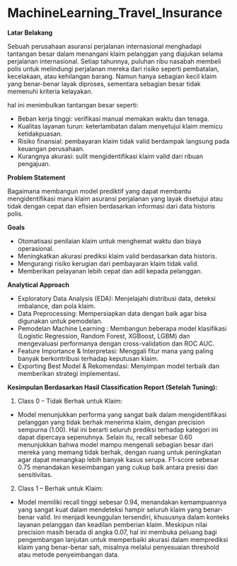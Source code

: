 # MachineLearning_Travel_Insurance

**Latar Belakang**

Sebuah perusahaan asuransi perjalanan internasional menghadapi tantangan besar dalam menangani klaim pelanggan yang diajukan selama perjalanan internasional. Setiap tahunnya, puluhan ribu nasabah membeli polis untuk melindungi perjalanan mereka dari risiko seperti pembatalan, kecelakaan, atau kehilangan barang. Namun hanya sebagian kecil klaim yang benar-benar layak diproses, sementara sebagian besar tidak memenuhi kriteria kelayakan.

hal ini menimbulkan tantangan besar seperti:
- Beban kerja tinggi: verifikasi manual memakan waktu dan tenaga.
- Kualitas layanan turun: keterlambatan dalam menyetujui klaim memicu ketidakpuasan.
- Risiko finansial: pembayaran klaim tidak valid berdampak langsung pada keuangan perusahaan.
- Kurangnya akurasi: sulit mengidentifikasi klaim valid dari ribuan pengajuan.

**Problem Statement**

Bagaimana membangun model prediktif yang dapat membantu mengidentifikasi mana klaim asuransi perjalanan yang layak disetujui atau tidak dengan cepat dan efisien berdasarkan informasi dari data historis polis.

**Goals**
- Otomatisasi penilaian klaim untuk menghemat waktu dan biaya operasional.
- Meningkatkan akurasi prediksi klaim valid berdasarkan data historis.
- Mengurangi risiko kerugian dari pembayaran klaim tidak valid.
- Memberikan pelayanan lebih cepat dan adil kepada pelanggan.

**Analytical Approach**

- Exploratory Data Analysis (EDA): Menjelajahi distribusi data, deteksi imbalance, dan pola klaim.
- Data Preprocessing: Mempersiapkan data dengan baik agar bisa digunakan untuk pemodelan.
- Pemodelan Machine Learning : Membangun beberapa model klasifikasi (Logistic Regression, Random Forest, XGBoost, LGBM) dan mengevaluasi performanya dengan cross-validation dan ROC AUC.
- Feature Importance & Interpretasi: Menggali fitur mana yang paling banyak berkontribusi terhadap keputusan klaim.
- Exporting Best Model & Rekomendasi: Menyimpan model terbaik dan memberikan strategi implementasi.

**Kesimpulan Berdasarkan Hasil Classification Report (Setelah Tuning):**
1.  Class 0 – Tidak Berhak untuk Klaim:
- Model menunjukkan performa yang sangat baik dalam mengidentifikasi pelanggan yang tidak berhak menerima klaim, dengan precision sempurna (1.00). Hal ini berarti seluruh prediksi terhadap kategori ini dapat dipercaya sepenuhnya.
Selain itu, recall sebesar 0.60 menunjukkan bahwa model mampu mengenali sebagian besar dari mereka yang memang tidak berhak, dengan ruang untuk peningkatan agar dapat menangkap lebih banyak kasus serupa. F1-score sebesar 0.75 menandakan keseimbangan yang cukup baik antara presisi dan sensitivitas.

2. Class 1 – Berhak untuk Klaim:
- Model memiliki recall tinggi sebesar 0.94, menandakan kemampuannya yang sangat kuat dalam mendeteksi hampir seluruh klaim yang benar-benar valid. Ini menjadi keunggulan tersendiri, khususnya dalam konteks layanan pelanggan dan keadilan pemberian klaim.
Meskipun nilai precision masih berada di angka 0.07, hal ini membuka peluang bagi pengembangan lanjutan untuk memperbaiki akurasi dalam memprediksi klaim yang benar-benar sah, misalnya melalui penyesuaian threshold atau metode penyeimbangan data.

